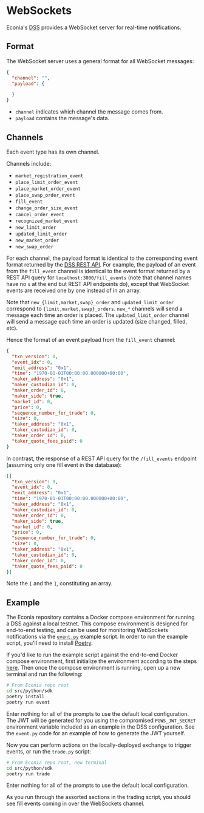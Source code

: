 # WebSockets

Econia's [DSS](./data-service-stack.md) provides a WebSocket server for real-time notifications.

## Format

The WebSocket server uses a general format for all WebSocket messages:

```json
{
  "channel": "",
  "payload": {

  }
}
```

- `channel` indicates which channel the message comes from.
- `payload` contains the message's data.

## Channels

Each event type has its own channel.

Channels include:

- `market_registration_event`
- `place_limit_order_event`
- `place_market_order_event`
- `place_swap_order_event`
- `fill_event`
- `change_order_size_event`
- `cancel_order_event`
- `recognized_market_event`
- `new_limit_order`
- `updated_limit_order`
- `new_market_order`
- `new_swap_order`

For each channel, the payload format is identical to the corresponding event format returned by the [DSS REST API](./rest-api.md).
For example, the payload of an event from the `fill_event` channel is identical to the event format returned by a REST API query for `localhost:3000/fill_events` (note that channel names have no `s` at the end but REST API endpoints do), except that WebSocket events are received one by one instead of in an array.

Note that `new_{limit,market,swap}_order` and `updated_limit_order` correspond to `{limit,market,swap}_orders`.
`new_*` channels will send a message each time an order is placed.
The `updated_limit_order` channel will send a message each time an order is updated (size changed, filled, etc).

Hence the format of an event payload from the `fill_event` channel:

```json
{
  "txn_version": 0,
  "event_idx": 0,
  "emit_address": "0x1",
  "time": "1970-01-01T00:00:00.000000+00:00",
  "maker_address": "0x1",
  "maker_custodian_id": 0,
  "maker_order_id": 0,
  "maker_side": true,
  "market_id": 0,
  "price": 0,
  "sequence_number_for_trade": 0,
  "size": 0,
  "taker_address": "0x1",
  "taker_custodian_id": 0,
  "taker_order_id": 0,
  "taker_quote_fees_paid": 0
}
```

In contrast, the response of a REST API query for the `/fill_events` endpoint (assuming only one fill event in the database):

```json
[{
  "txn_version": 0,
  "event_idx": 0,
  "emit_address": "0x1",
  "time": "1970-01-01T00:00:00.000000+00:00",
  "maker_address": "0x1",
  "maker_custodian_id": 0,
  "maker_order_id": 0,
  "maker_side": true,
  "market_id": 0,
  "price": 0,
  "sequence_number_for_trade": 0,
  "size": 0,
  "taker_address": "0x1",
  "taker_custodian_id": 0,
  "taker_order_id": 0,
  "taker_quote_fees_paid": 0
}]
```

Note the `[` and the `]`, constituting an array.

## Example

The Econia repository contains a Docker compose environment for running a DSS against a local testnet.
This compose environment is designed for end-to-end testing, and can be used for monitoring WebSockets notifications via the [`event.py`](https://github.com/econia-labs/econia/blob/main/src/python/sdk/examples/event.py) example script.
In order to run the example script, you'll need to install [Poetry](https://python-poetry.org/docs/).

If you'd like to run the example script against the end-to-end Docker compose environment, first initialize the environment according to the steps [here](https://github.com/econia-labs/econia/blob/main/src/docker/README.md).
Then once the compose environment is running, open up a new terminal and run the following:

```sh
# From Econia repo root
cd src/python/sdk
poetry install
poetry run event
```

Enter nothing for all of the prompts to use the default local configuration.
The JWT will be generated for you using the compromised `PGWS_JWT_SECRET` environment variable included as an example in the DSS configuration.
See the `event.py` code for an example of how to generate the JWT yourself.

Now you can perform actions on the locally-deployed exchange to trigger events, or run the `trade.py` script:

```sh
# From Econia repo root, new terminal
cd src/python/sdk
poetry run trade
```

Enter nothing for all of the prompts to use the default local configuration.

As you run through the assorted sections in the trading script, you should see fill events coming in over the WebSockets channel.

